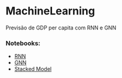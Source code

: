 # MachineLearning
Previsão de GDP per capita com RNN e GNN

### Notebooks:

* [RNN](RNN/RNN_GDPcap_certo%20(1).ipynb)
* [GNN](GNN/gnn.ipynb)
* [Stacked Model](StackedModel/RNN_GNN.ipynb)
